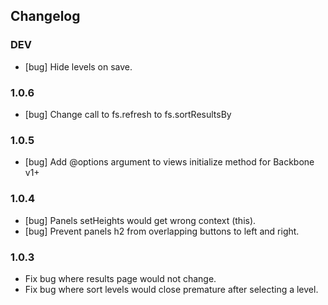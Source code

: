 ## Changelog

### DEV

- [bug] Hide levels on save.

### 1.0.6

- [bug] Change call to fs.refresh to fs.sortResultsBy

### 1.0.5

- [bug] Add @options argument to views initialize method for Backbone v1+

### 1.0.4

- [bug] Panels setHeights would get wrong context (this).
- [bug] Prevent panels h2 from overlapping buttons to left and right.

### 1.0.3
* Fix bug where results page would not change.
* Fix bug where sort levels would close premature after selecting a level. 